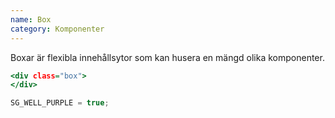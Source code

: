 ```yaml
---
name: Box
category: Komponenter
---
```


Boxar är flexibla innehållsytor som kan husera en mängd olika komponenter.

```default.html
<div class="box">
</div>
```
```default.js hidden
SG_WELL_PURPLE = true;
```
